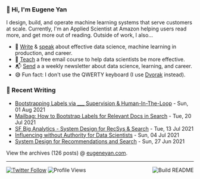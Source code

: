 ### 👋 Hi, I'm Eugene Yan

I design, build, and operate machine learning systems that serve customers at scale. Currently, I'm an Applied Scientist at Amazon helping users read more, and get more out of reading. Outside of work, I also...

- 📝 [Write](https://eugeneyan.com/writing/) & [speak](https://eugeneyan.com/speaking/) about effective data science, machine learning in production, and career.
- 🧠 [Teach](https://eugeneyan.com/resources/) a free email course to help data scientists be more effective.
- 📬 [Send](https://eugeneyan.com/subscribe/) a a weekly newsletter about data science, learning, and career.
- 😅 Fun fact: I don't use the QWERTY keyboard (I use [Dvorak](https://en.wikipedia.org/wiki/Dvorak_keyboard_layout) instead).

### 📝 Recent Writing

<!-- writing starts -->
* [Bootstrapping Labels via ___ Supervision & Human-In-The-Loop](https://eugeneyan.com//writing/bootstrapping-data-labels/) - Sun, 01 Aug 2021
* [Mailbag: How to Bootstrap Labels for Relevant Docs in Search](https://eugeneyan.com//writing/mailbag-bootstrap-relevant-docs/) - Tue, 20 Jul 2021
* [SF Big Analytics - System Design for RecSys & Search](https://eugeneyan.com//speaking/sf-data-meetup-recsys/) - Tue, 13 Jul 2021
* [Influencing without Authority for Data Scientists](https://eugeneyan.com//writing/influencing-without-authority/) - Sun, 04 Jul 2021
* [System Design for Recommendations and Search](https://eugeneyan.com//writing/system-design-for-discovery/) - Sun, 27 Jun 2021
<!-- writing ends -->

View the archives (<!-- writing_count starts -->126<!-- writing_count ends --> posts) @ [eugeneyan.com](https://eugeneyan.com).

---
[![Twitter Follow](https://img.shields.io/twitter/follow/eugeneyan?label=Follow&style=social)](https://twitter.com/eugeneyan) ![Profile Views](https://gpvc.arturio.dev/eugeneyan)<a href="https://github.com/eugeneyan/eugeneyan/actions"><img src="https://github.com/eugeneyan/eugeneyan/workflows/Build%20README/badge.svg?branch=master" align="right" alt="Build README"></a>
